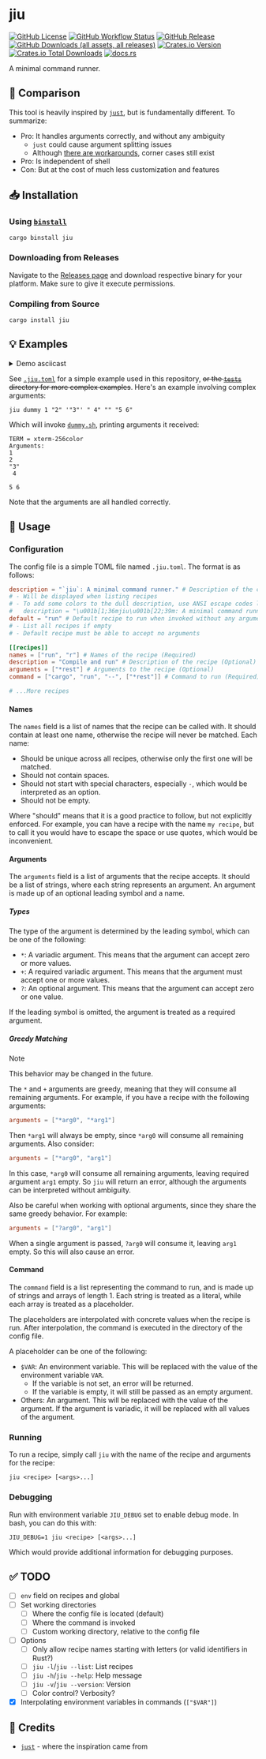 # jiu

[![GitHub License](https://img.shields.io/github/license/PRO-2684/jiu?logo=opensourceinitiative)](https://github.com/PRO-2684/jiu/blob/main/LICENSE)
[![GitHub Workflow Status](https://img.shields.io/github/actions/workflow/status/PRO-2684/jiu/release.yml?logo=githubactions)](https://github.com/PRO-2684/jiu/blob/main/.github/workflows/release.yml)
[![GitHub Release](https://img.shields.io/github/v/release/PRO-2684/jiu?logo=githubactions)](https://github.com/PRO-2684/jiu/releases)
[![GitHub Downloads (all assets, all releases)](https://img.shields.io/github/downloads/PRO-2684/jiu/total?logo=github)](https://github.com/PRO-2684/jiu/releases)
[![Crates.io Version](https://img.shields.io/crates/v/jiu?logo=rust)](https://crates.io/crates/jiu)
[![Crates.io Total Downloads](https://img.shields.io/crates/d/jiu?logo=rust)](https://crates.io/crates/jiu)
[![docs.rs](https://img.shields.io/docsrs/jiu?logo=rust)](https://docs.rs/jiu)

A minimal command runner.

## 🤔 Comparison

This tool is heavily inspired by [`just`](https://github.com/casey/just/), but is fundamentally different. To summarize:

- Pro: It handles arguments correctly, and without any ambiguity
    - `just` could cause argument splitting issues
    - Although [there are workarounds](https://just.systems/man/en/avoiding-argument-splitting.html), corner cases still exist
- Pro: Is independent of shell
- Con: But at the cost of much less customization and features

## 📥 Installation

### Using [`binstall`](https://github.com/cargo-bins/cargo-binstall)

```shell
cargo binstall jiu
```

### Downloading from Releases

Navigate to the [Releases page](https://github.com/PRO-2684/jiu/releases) and download respective binary for your platform. Make sure to give it execute permissions.

### Compiling from Source

```shell
cargo install jiu
```

## 💡 Examples

<details><summary>Demo asciicast</summary>

[![asciicast](https://asciinema.org/a/bnuQc8QP9IcgUoAY2gytD7h5T.svg)](https://asciinema.org/a/bnuQc8QP9IcgUoAY2gytD7h5T)

</details>

See [`.jiu.toml`](./.jiu.toml) for a simple example used in this repository, ~~or the [`tests`](./tests) directory for more complex examples~~. Here's an example involving complex arguments:

```shell
jiu dummy 1 "2" '"3"' " 4" "" "5 6"
```

Which will invoke [`dummy.sh`](./scripts/dummy.sh), printing arguments it received:

```shell
TERM = xterm-256color
Arguments:
1
2
"3"
 4

5 6
```

Note that the arguments are all handled correctly.

## 📖 Usage

### Configuration

The config file is a simple TOML file named `.jiu.toml`. The format is as follows:

```toml
description = "`jiu`: A minimal command runner." # Description of the configuration (Optional)
# - Will be displayed when listing recipes
# - To add some colors to the dull description, use ANSI escape codes like:
#   description = "\u001b[1;36mjiu\u001b[22;39m: A minimal command runner."
default = "run" # Default recipe to run when invoked without any arguments (Optional)
# - List all recipes if empty
# - Default recipe must be able to accept no arguments

[[recipes]]
names = ["run", "r"] # Names of the recipe (Required)
description = "Compile and run" # Description of the recipe (Optional)
arguments = ["*rest"] # Arguments to the recipe (Optional)
command = ["cargo", "run", "--", ["*rest"]] # Command to run (Required)

# ...More recipes
```

#### Names

The `names` field is a list of names that the recipe can be called with. It should contain at least one name, otherwise the recipe will never be matched. Each name:

- Should be unique across all recipes, otherwise only the first one will be matched.
- Should not contain spaces.
- Should not start with special characters, especially `-`, which would be interpreted as an option.
- Should not be empty.

Where "should" means that it is a good practice to follow, but not explicitly enforced. For example, you can have a recipe with the name `my recipe`, but to call it you would have to escape the space or use quotes, which would be inconvenient.

#### Arguments

The `arguments` field is a list of arguments that the recipe accepts. It should be a list of strings, where each string represents an argument. An argument is made up of an optional leading symbol and a name.

##### Types

The type of the argument is determined by the leading symbol, which can be one of the following:

- `*`: A variadic argument. This means that the argument can accept zero or more values.
- `+`: A required variadic argument. This means that the argument must accept one or more values.
- `?`: An optional argument. This means that the argument can accept zero or one value.

If the leading symbol is omitted, the argument is treated as a required argument.

##### Greedy Matching

> [!NOTE]
> This behavior may be changed in the future.

The `*` and `+` arguments are greedy, meaning that they will consume all remaining arguments. For example, if you have a recipe with the following arguments:

```toml
arguments = ["*arg0", "*arg1"]
```

Then `*arg1` will always be empty, since `*arg0` will consume all remaining arguments. Also consider:

```toml
arguments = ["*arg0", "arg1"]
```

In this case, `*arg0` will consume all remaining arguments, leaving required argument `arg1` empty. So `jiu` will return an error, although the arguments can be interpreted without ambiguity.

Also be careful when working with optional arguments, since they share the same greedy behavior. For example:

```toml
arguments = ["?arg0", "arg1"]
```

When a single argument is passed, `?arg0` will consume it, leaving `arg1` empty. So this will also cause an error.

#### Command

The `command` field is a list representing the command to run, and  is made up of strings and arrays of length 1. Each string is treated as a literal, while each array is treated as a placeholder.

The placeholders are interpolated with concrete values when the recipe is run. After interpolation, the command is executed in the directory of the config file.

A placeholder can be one of the following:

- `$VAR`: An environment variable. This will be replaced with the value of the environment variable `VAR`.
    - If the variable is not set, an error will be returned.
    - If the variable is empty, it will still be passed as an empty argument.
- Others: An argument. This will be replaced with the value of the argument. If the argument is variadic, it will be replaced with all values of the argument.

### Running

To run a recipe, simply call `jiu` with the name of the recipe and arguments for the recipe:

```shell
jiu <recipe> [<args>...]
```

### Debugging

Run with environment variable `JIU_DEBUG` set to enable debug mode. In bash, you can do this with:

```shell
JIU_DEBUG=1 jiu <recipe> [<args>...]
```

Which would provide additional information for debugging purposes.

## ✅ TODO

- [ ] `env` field on recipes and global
- [ ] Set working directories
    - [ ] Where the config file is located (default)
    - [ ] Where the command is invoked
    - [ ] Custom working directory, relative to the config file
- [ ] Options
    - [ ] Only allow recipe names starting with letters (or valid identifiers in Rust?)
    - [ ] `jiu -l`/`jiu --list`: List recipes
    - [ ] `jiu -h`/`jiu --help`: Help message
    - [ ] `jiu -v`/`jiu --version`: Version
    - [ ] Color control? Verbosity?
- [x] Interpolating environment variables in commands (`["$VAR"]`)

## 🎉 Credits

- [`just`](https://github.com/casey/just/) - where the inspiration came from
